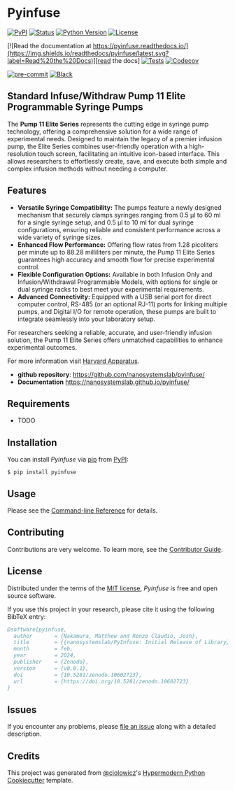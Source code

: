 # Pyinfuse

[![PyPI](https://img.shields.io/pypi/v/pyinfuse.svg)][pypi_]
[![Status](https://img.shields.io/pypi/status/pyinfuse.svg)][status]
[![Python Version](https://img.shields.io/pypi/pyversions/pyinfuse)][python version]
[![License](https://img.shields.io/pypi/l/pyinfuse)][license]

[![Read the documentation at https://pyinfuse.readthedocs.io/](https://img.shields.io/readthedocs/pyinfuse/latest.svg?label=Read%20the%20Docs)][read the docs]
[![Tests](https://github.com/nanosystemslab/pyinfuse/workflows/Tests/badge.svg)][tests]
[![Codecov](https://codecov.io/gh/nanosystemslab/pyinfuse/branch/main/graph/badge.svg)][codecov]

[![pre-commit](https://img.shields.io/badge/pre--commit-enabled-brightgreen?logo=pre-commit&logoColor=white)][pre-commit]
[![Black](https://img.shields.io/badge/code%20style-black-000000.svg)][black]

[pypi_]: https://pypi.org/project/pyinfuse/
[status]: https://pypi.org/project/pyinfuse/
[python version]: https://pypi.org/project/pyinfuse
[read the docs]: https://pyinfuse.readthedocs.io/
[tests]: https://github.com/nanosystemslab/pyinfuse/actions?workflow=Tests
[codecov]: https://app.codecov.io/gh/nanosystemslab/pyinfuse
[pre-commit]: https://github.com/pre-commit/pre-commit
[black]: https://github.com/psf/black

## Standard Infuse/Withdraw Pump 11 Elite Programmable Syringe Pumps

The **Pump 11 Elite Series** represents the cutting edge in syringe pump technology, offering a comprehensive solution for a wide range of experimental needs. Designed to maintain the legacy of a premier infusion pump, the Elite Series combines user-friendly operation with a high-resolution touch screen, facilitating an intuitive icon-based interface. This allows researchers to effortlessly create, save, and execute both simple and complex infusion methods without needing a computer.

## Features

- **Versatile Syringe Compatibility:** The pumps feature a newly designed mechanism that securely clamps syringes ranging from 0.5 µl to 60 ml for a single syringe setup, and 0.5 µl to 10 ml for dual syringe configurations, ensuring reliable and consistent performance across a wide variety of syringe sizes.
- **Enhanced Flow Performance:** Offering flow rates from 1.28 picoliters per minute up to 88.28 milliliters per minute, the Pump 11 Elite Series guarantees high accuracy and smooth flow for precise experimental control.
- **Flexible Configuration Options:** Available in both Infusion Only and Infusion/Withdrawal Programmable Models, with options for single or dual syringe racks to best meet your experimental requirements.
- **Advanced Connectivity:** Equipped with a USB serial port for direct computer control, RS-485 (or an optional RJ-11) ports for linking multiple pumps, and Digital I/O for remote operation, these pumps are built to integrate seamlessly into your laboratory setup.

For researchers seeking a reliable, accurate, and user-friendly infusion solution, the Pump 11 Elite Series offers unmatched capabilities to enhance experimental outcomes.

For more information visit [Harvard Apparatus](https://www.harvardapparatus.com/standard-infuse-withdraw-pump-11-elite-programmable-syringe-pumps.html).

- **github repository**: <https://github.com/nanosystemslab/pyinfuse/>
- **Documentation** <https://nanosystemslab.github.io/pyinfuse/>

## Requirements

- TODO

## Installation

You can install _Pyinfuse_ via [pip] from [PyPI]:

```console
$ pip install pyinfuse
```

## Usage

Please see the [Command-line Reference] for details.

## Contributing

Contributions are very welcome.
To learn more, see the [Contributor Guide].

## License

Distributed under the terms of the [MIT license][license],
_Pyinfuse_ is free and open source software.

If you use this project in your research, please cite it using the following BibTeX entry:

```bibtex
@software{pyinfuse,
  author       = {Nakamura, Matthew and Renzo Claudio, Josh},
  title        = {{nanosystemslab/PyInfuse: Initial Release of Library}},
  month        = feb,
  year         = 2024,
  publisher    = {Zenodo},
  version      = {v0.0.1},
  doi          = {10.5281/zenodo.10602723},
  url          = {https://doi.org/10.5281/zenodo.10602723}
}
```

## Issues

If you encounter any problems,
please [file an issue] along with a detailed description.

## Credits

This project was generated from [@cjolowicz]'s [Hypermodern Python Cookiecutter] template.

[@cjolowicz]: https://github.com/cjolowicz
[pypi]: https://pypi.org/
[hypermodern python cookiecutter]: https://github.com/cjolowicz/cookiecutter-hypermodern-python
[file an issue]: https://github.com/nanosystemslab/pyinfuse/issues
[pip]: https://pip.pypa.io/

<!-- github-only -->

[license]: https://github.com/nanosystemslab/pyinfuse/blob/main/LICENSE
[contributor guide]: https://github.com/nanosystemslab/pyinfuse/blob/main/CONTRIBUTING.md
[command-line reference]: https://pyinfuse.readthedocs.io/en/latest/usage.html
